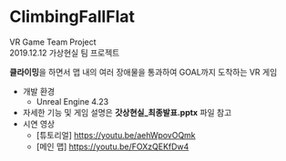 # ClimbingFallFlat
VR Game Team Project  
2019.12.12 가상현실 팀 프로젝트  

**클라이밍**을 하면서 맵 내의 여러 장애물을 통과하여 GOAL까지 도착하는 VR 게임

- 개발 환경 
  - Unreal Engine 4.23
- 자세한 기능 및 게임 설명은 **갓상현실_최종발표.pptx** 파일 참고
- 시연 영상
  - [튜토리얼] <https://youtu.be/aehWpovOQmk>
  - [메인 맵] <https://youtu.be/FOXzQEKfDw4>
